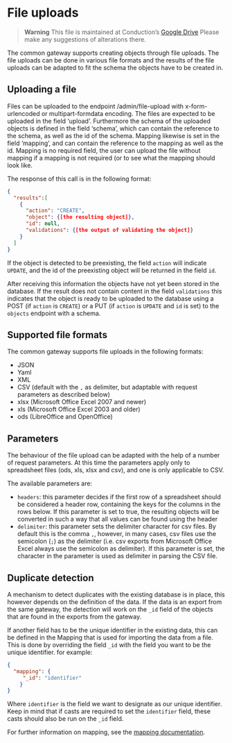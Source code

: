 # File uploads
> **Warning**
> This file is maintained at Conduction’s [Google Drive](https://docs.google.com/document/d/1aUt8EnKb-16A5Ke58x80bQUcL2lRpUfH_8AMm7q2YyA/edit) Please make any suggestions of alterations there.

The common gateway supports creating objects through file uploads. The file uploads can be done in various file formats and the results of the file uploads can be adapted to fit the schema the objects have to be created in.

## Uploading a file
Files can be uploaded to the endpoint /admin/file-upload with x-form-urlencoded or multipart-formdata encoding. The files are expected to be uploaded in the field ‘upload’. Furthermore the schema of the uploaded objects is defined in the field ‘schema’, which can contain the reference to the schema, as well as the id of the schema. Mapping likewise is set in the field ‘mapping’, and can contain the reference to the mapping as well as the id. Mapping is no required field, the user can upload the file without mapping if a mapping is not required (or to see what the mapping should look like.

The response of this call is in the following format:
```json
{
  "results":[
    {
      "action": "CREATE",
      "object": {[the resulting object]},
      "id": null,
      "validations": {[the output of validating the object]}
    }
  ]
}
``` 
If the object is detected to be preexisting, the field `action` will indicate `UPDATE`, and the id of the preexisting object will be returned in the field `id`.

After receiving this information the objects have not yet been stored in the database. If the result does not contain content in the field `validations` this indicates that the object is ready to be uploaded to the database using a POST (if `action` is `CREATE`) or a PUT (if `action` is `UPDATE` and `id` is set) to the `objects` endpoint with a schema.

## Supported file formats
The common gateway supports file uploads in the following formats:
- JSON
- Yaml
- XML
- CSV (default with the `,` as delimiter, but adaptable with request parameters as described below)
- xlsx (Microsoft Office Excel 2007 and newer)
- xls (Microsoft Office Excel 2003 and older)
- ods (LibreOffice and OpenOffice)

## Parameters
The behaviour of the file upload can be adapted with the help of a number of request parameters.
At this time the parameters apply only to spreadsheet files (ods, xls, xlsx and csv), and one is only applicable to CSV.

The available parameters are:

- `headers`: this parameter decides if the first row of a spreadsheet should be considered a header row, containing the keys for the columns in the rows below. If this parameter is set to true, the resulting objects will be converted in such a way that all values can be found using the header
- `delimiter`: this parameter sets the delimiter character for csv files. By default this is the comma `,`, however, in many cases, csv files use the semicolon (`;`) as the delimiter (i.e. csv exports from Microsoft Office Excel always use the semicolon as delimiter). If this parameter is set, the character in the parameter is used as delimiter in parsing the CSV file.

## Duplicate detection
A mechanism to detect duplicates with the existing database is in place, this however depends on the definition of the data. If the data is an export from the same gateway, the detection will work on the `_id` field of the objects that are found in the exports from the gateway.

If another field has to be the unique identifier in the existing data, this can be defined in the Mapping that is used for importing the data from a file. This is done by overriding the field `_id` with the field you want to be the unique identifier. for example:

```json
{
  "mapping": {
     "_id": "identifier"
    }
}
```
Where `identifier` is the field we want to designate as our unique identifier. Keep in mind that if casts are required to set the `identifier` field, these casts should also be run on the `_id` field.

For further information on mapping, see the [mapping documentation](/docs/features/Mappings.md).

